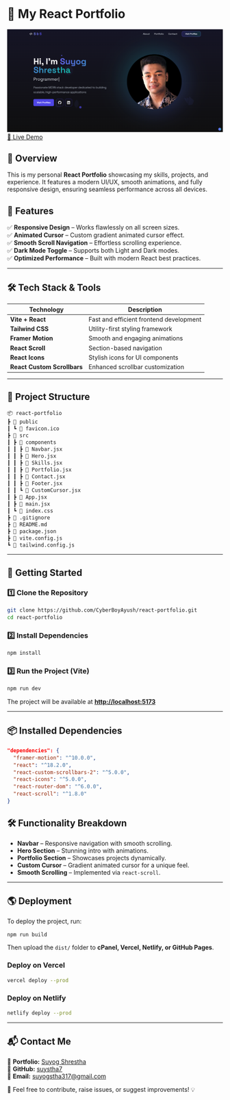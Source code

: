 # 🚀 My React Portfolio

![Portfolio Screenshot](./src/assets/project1.png)  
[🔗 Live Demo](https://suystha7.vercel.app/)

## 📌 Overview

This is my personal **React Portfolio** showcasing my skills, projects, and experience. It features a modern UI/UX, smooth animations, and fully responsive design, ensuring seamless performance across all devices.

## 🌟 Features

✅ **Responsive Design** – Works flawlessly on all screen sizes.  
✅ **Animated Cursor** – Custom gradient animated cursor effect.  
✅ **Smooth Scroll Navigation** – Effortless scrolling experience.  
✅ **Dark Mode Toggle** – Supports both Light and Dark modes.  
✅ **Optimized Performance** – Built with modern React best practices.

---

## 🛠️ Tech Stack & Tools

| Technology                  | Description                             |
| --------------------------- | --------------------------------------- |
| **Vite + React**            | Fast and efficient frontend development |
| **Tailwind CSS**            | Utility-first styling framework         |
| **Framer Motion**           | Smooth and engaging animations          |
| **React Scroll**            | Section-based navigation                |
| **React Icons**             | Stylish icons for UI components         |
| **React Custom Scrollbars** | Enhanced scrollbar customization        |

---

## 📂 Project Structure

```
📦 react-portfolio
┣ 📂 public
┃ ┗ 📜 favicon.ico
┣ 📂 src
┃ ┣ 📂 components
┃ ┃ ┣ 📜 Navbar.jsx
┃ ┃ ┣ 📜 Hero.jsx
┃ ┃ ┣ 📜 Skills.jsx
┃ ┃ ┣ 📜 Portfolio.jsx
┃ ┃ ┣ 📜 Contact.jsx
┃ ┃ ┣ 📜 Footer.jsx
┃ ┃ ┗ 📜 CustomCursor.jsx
┃ ┣ 📜 App.jsx
┃ ┣ 📜 main.jsx
┃ ┗ 📜 index.css
┣ 📜 .gitignore
┣ 📜 README.md
┣ 📜 package.json
┣ 📜 vite.config.js
┗ 📜 tailwind.config.js
```

---

## 🚀 Getting Started

### 1️⃣ Clone the Repository

```sh
git clone https://github.com/CyberBoyAyush/react-portfolio.git
cd react-portfolio
```

### 2️⃣ Install Dependencies

```sh
npm install
```

### 3️⃣ Run the Project (Vite)

```sh
npm run dev
```

The project will be available at **[http://localhost:5173](http://localhost:5173)**

---

## 📦 Installed Dependencies

```json
"dependencies": {
  "framer-motion": "^10.0.0",
  "react": "^18.2.0",
  "react-custom-scrollbars-2": "^5.0.0",
  "react-icons": "^5.0.0",
  "react-router-dom": "^6.0.0",
  "react-scroll": "^1.8.0"
}
```

## 🛠️ Functionality Breakdown

- **Navbar** – Responsive navigation with smooth scrolling.
- **Hero Section** – Stunning intro with animations.
- **Portfolio Section** – Showcases projects dynamically.
- **Custom Cursor** – Gradient animated cursor for a unique feel.
- **Smooth Scrolling** – Implemented via `react-scroll`.

---

## 🌎 Deployment

To deploy the project, run:

```sh
npm run build
```

Then upload the `dist/` folder to **cPanel, Vercel, Netlify, or GitHub Pages**.

### Deploy on Vercel

```sh
vercel deploy --prod
```

### Deploy on Netlify

```sh
netlify deploy --prod
```

---

## 📬 Contact Me

💼 **Portfolio:** [Suyog Shrestha](https://suystha7.vercel.app/)  
🐙 **GitHub:** [suystha7](https://github.com/suystha7)  
📧 **Email:** [suyogstha317@gmail.com](mailto:suyogstha317@gmail.com)

🚀 Feel free to contribute, raise issues, or suggest improvements! 💡
